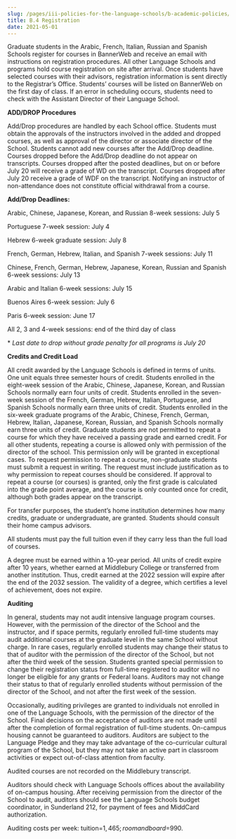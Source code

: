 ```yaml
---
slug: /pages/iii-policies-for-the-language-schools/b-academic-policies/b-4-registration
title: B.4 Registration
date: 2021-05-01
---
```

Graduate students in the Arabic, French, Italian, Russian and Spanish Schools register for courses in BannerWeb and receive an email with instructions on registration procedures. All other Language Schools and programs hold course registration on site after arrival. Once students have selected courses with their advisors, registration information is sent directly to the Registrar’s Office. Students’ courses will be listed on BannerWeb on the first day of class. If an error in scheduling occurs, students need to check with the Assistant Director of their Language School.

**ADD/DROP Procedures**

Add/Drop procedures are handled by each School office. Students must obtain the approvals of the instructors involved in the added and dropped courses, as well as approval of the director or associate director of the School. Students cannot add new courses after the Add/Drop deadline. Courses dropped before the Add/Drop deadline do not appear on transcripts. Courses dropped after the posted deadlines, but on or before July 20 will receive a grade of WD on the transcript. Courses dropped after July 20 receive a grade of WDF on the transcript. Notifying an instructor of non-attendance does not constitute official withdrawal from a course.

**Add/Drop Deadlines:**

Arabic, Chinese, Japanese, Korean, and Russian 8-week sessions: July 5

Portuguese 7-week session: July 4

Hebrew 6-week graduate session: July 8

French, German, Hebrew, Italian, and Spanish 7-week sessions: July 11

Chinese, French, German, Hebrew, Japanese, Korean, Russian and Spanish 6-week sessions: July 13

Arabic and Italian 6-week sessions: July 15

Buenos Aires 6-week session: July 6

Paris 6-week session: June 17

All 2, 3 and 4-week sessions: end of the third day of class

\* _Last date to drop without grade penalty for all programs is July 20_

**Credits and Credit Load**

All credit awarded by the Language Schools is defined in terms of units. One unit equals three semester hours of credit. Students enrolled in the eight-week session of the Arabic, Chinese, Japanese, Korean, and Russian Schools normally earn four units of credit. Students enrolled in the seven-week session of the French, German, Hebrew, Italian, Portuguese, and Spanish Schools normally earn three units of credit. Students enrolled in the six-week graduate programs of the Arabic, Chinese, French, German, Hebrew, Italian, Japanese, Korean, Russian, and Spanish Schools normally earn three units of credit. Graduate students are not permitted to repeat a course for which they have received a passing grade and earned credit. For all other students, repeating a course is allowed only with permission of the director of the school. This permission only will be granted in exceptional cases. To request permission to repeat a course, non-graduate students must submit a request in writing. The request must include justification as to why permission to repeat courses should be considered. If approval to repeat a course (or courses) is granted, only the first grade is calculated into the grade point average, and the course is only counted once for credit, although both grades appear on the transcript.

For transfer purposes, the student’s home institution determines how many credits, graduate or undergraduate, are granted. Students should consult their home campus advisors.

All students must pay the full tuition even if they carry less than the full load of courses.

A degree must be earned within a 10-year period. All units of credit expire after 10 years, whether earned at Middlebury College or transferred from another institution. Thus, credit earned at the 2022 session will expire after the end of the 2032 session. The validity of a degree, which certifies a level of achievement, does not expire.

**Auditing**

In general, students may not audit intensive language program courses. However, with the permission of the director of the School and the instructor, and if space permits, regularly enrolled full-time students may audit additional courses at the graduate level in the same School without charge. In rare cases, regularly enrolled students may change their status to that of auditor with the permission of the director of the School, but not after the third week of the session. Students granted special permission to change their registration status from full-time registered to auditor will no longer be eligible for any grants or Federal loans. Auditors may not change their status to that of regularly enrolled students without permission of the director of the School, and not after the first week of the session.

Occasionally, auditing privileges are granted to individuals not enrolled in one of the Language Schools, with the permission of the director of the School. Final decisions on the acceptance of auditors are not made until after the completion of formal registration of full-time students. On-campus housing cannot be guaranteed to auditors. Auditors are subject to the Language Pledge and they may take advantage of the co-curricular cultural program of the School, but they may not take an active part in classroom activities or expect out-of-class attention from faculty.

Audited courses are not recorded on the Middlebury transcript.

Auditors should check with Language Schools offices about the availability of on-campus housing. After receiving permission from the director of the School to audit, auditors should see the Language Schools budget coordinator, in Sunderland 212, for payment of fees and MiddCard authorization.

Auditing costs per week: tuition=$1,465; room and board=$990.